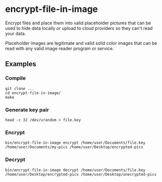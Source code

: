 # encrypt-file-in-image

Encrypt files and place them into valid placeholder pictures that can be used to hide data locally or upload to cloud providers so they can't read your data.

Placeholder images are legitimate and valid solid color images that can be read with any valid image reader program or service.

## Examples

### Compile

```
git clone ...
cd encrypt-file-in-image/
make
```

### Generate key pair

```
head -c 32 /dev/urandom > file.key
```

### Encrypt

```
bin/encrypt-file-in-image encrypt /home/user/Documents/file.key /home/user/Documents/my-pics /home/user/Desktop/encrypted-pics
```

### Decrypt

```
bin/encrypt-file-in-image decrypt /home/user/Documents/file.key /home/user/Desktop/encrypted-pics /home/user/Desktop/unecrypted-pics
```